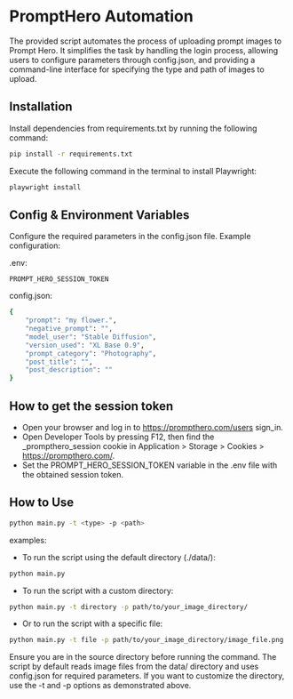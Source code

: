 
# PromptHero Automation

The provided script automates the process of uploading prompt images to Prompt Hero. It simplifies the task by handling the login process, allowing users to configure parameters through config.json, and providing a command-line interface for specifying the type and path of images to upload.

## Installation

Install dependencies from requirements.txt by running the following command:

```bash
pip install -r requirements.txt
```
Execute the following command in the terminal to install Playwright:

```bash
playwright install
```
## Config & Environment Variables

Configure the required parameters in the config.json file. Example configuration:

.env:

`PROMPT_HERO_SESSION_TOKEN`

config.json:
```bash
{
    "prompt": "my flower.",
    "negative_prompt": "",
    "model_user": "Stable Diffusion",
    "version_used": "XL Base 0.9",
    "prompt_category": "Photography",
    "post_title": "",
    "post_description": ""
}
```



## How to get the session token

- Open your browser and log in to https://prompthero.com/users sign_in.
- Open Developer Tools by pressing F12, then find the _prompthero_session cookie in Application > Storage > Cookies > https://prompthero.com/.
- Set the PROMPT_HERO_SESSION_TOKEN variable in the .env file with the obtained session token.

## How to Use

```bash
python main.py -t <type> -p <path>
```
examples:

- To run the script using the default directory (./data/):
```bash
python main.py
```
- To run the script with a custom directory:
```bash
python main.py -t directory -p path/to/your_image_directory/
```
- Or to run the script with a specific file:
```bash
python main.py -t file -p path/to/your_image_directory/image_file.png
```
Ensure you are in the source directory before running the command. The script by default reads image files from the data/ directory and uses config.json for required parameters. If you want to customize the directory, use the -t and -p options as demonstrated above.
